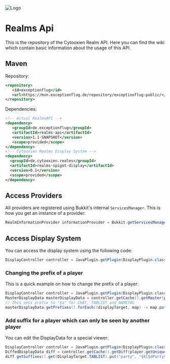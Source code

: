 ![Logo](https://i.imgur.com/6QQrjjA.png)
# Realms Api
This is the repository of the Cytooxien Realm API. Here you can find the wiki which contain basic information about the usage of this API.

## Maven
Repository:
```xml
<repository>  
   <id>exceptionflug</id>  
   <url>https://mvn.exceptionflug.de/repository/exceptionflug-public/</url>  
</repository>
```
Dependencies:
```xml
<!-- Actual RealmsAPI -->
<dependency>  
   <groupId>de.exceptionflug</groupId>  
   <artifactId>realms-api</artifactId>  
   <version>1.1-SNAPSHOT</version>  
   <scope>provided</scope>  
</dependency>
<!-- Cytooxien Realms Display System -->
<dependency>
  <groupId>de.cytooxien.realms</groupId>
  <artifactId>realms-spigot-display</artifactId>
  <version>0.1</version>
  <scope>provided</scope>
</dependency>
```

## Access Providers
All providers are registered using Bukkit's internal `ServicesManager`. This is how you get an instance of a provider:
```java
RealmInformationProvider informationProvider = Bukkit.getServicesManager().load(RealmInformationProvider.class);
```

## Access Display System
You can access the display system using the following code:
```java
DisplayController controller = JavaPlugin.getPlugin(DisplayPlugin.class).displayController();
```

### Changing the prefix of a player
This is a quick example on how to change the prefix of a player:
```java
DisplayController controller = JavaPlugin.getPlugin(DisplayPlugin.class).displayController();
MasterDisplayData masterDisplayData = controller.getCache().getMaster(player.getUniqueId());
// This sets prefix to "§a" for CHAT, TABLIST and NAMETAG
masterDisplayData.getPrefixes().forEach((displayTarget, map) -> map.put("group", "§a"));
```

### Add suffix for a player which can only be seen by another player
You can edit the DisplayData for a special viewer:
```java
DisplayController controller = JavaPlugin.getPlugin(DisplayPlugin.class).displayController();
DiffedDisplayData diff = controller.getCache().getDiff(player.getUniqueId(), viewer.getUniqueId());
diff.getSuffixes().get(DisplayTarget.TABLIST).put("party", "§8[§dParty§8]");
```
